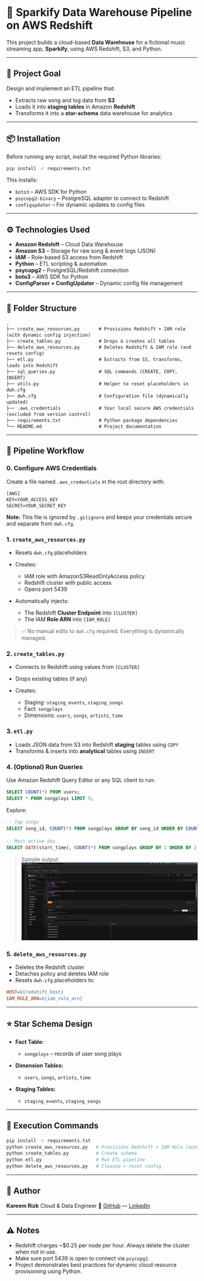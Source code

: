 # 🌷 Sparkify Data Warehouse Pipeline on AWS Redshift

This project builds a cloud-based **Data Warehouse** for a fictional music streaming app, **Sparkify**, using AWS Redshift, S3, and Python.

---

## 📌 Project Goal

Design and implement an ETL pipeline that:

* Extracts raw song and log data from **S3**
* Loads it into **staging tables** in Amazon **Redshift**
* Transforms it into a **star-schema** data warehouse for analytics

---

## 📦 Installation

Before running any script, install the required Python libraries:

```bash
pip install -r requirements.txt
```

This installs:

* `boto3` – AWS SDK for Python
* `psycopg2-binary` – PostgreSQL adapter to connect to Redshift
* `configupdater` – For dynamic updates to config files

---

## ⚙️ Technologies Used

* **Amazon Redshift** – Cloud Data Warehouse
* **Amazon S3** – Storage for raw song & event logs (JSON)
* **IAM** – Role-based S3 access from Redshift
* **Python** – ETL scripting & automation
* **psycopg2** – PostgreSQL/Redshift connection
* **boto3** – AWS SDK for Python
* **ConfigParser + ConfigUpdater** – Dynamic config file management

---

## 📂 Folder Structure

```
.
├── create_aws_resources.py       # Provisions Redshift + IAM role (with dynamic config injection)
├── create_tables.py              # Drops & creates all tables
├── delete_aws_resources.py       # Deletes Redshift & IAM role (and resets config)
├── etl.py                        # Extracts from S3, transforms, loads into Redshift
├── sql_queries.py                # SQL commands (CREATE, COPY, INSERT)
├── utils.py                      # Helper to reset placeholders in dwh.cfg
├── dwh.cfg                       # Configuration file (dynamically updated)
├── .aws_credentials              # Your local secure AWS credentials (excluded from version control)
├── requirements.txt              # Python package dependencies
└── README.md                     # Project documentation
```

---

## 🚀 Pipeline Workflow

### 0. Configure AWS Credentials

Create a file named `.aws_credentials` in the root directory with:

```
[AWS]
KEY=YOUR_ACCESS_KEY
SECRET=YOUR_SECRET_KEY
```

**Note:** This file is ignored by `.gitignore` and keeps your credentials secure and separate from `dwh.cfg`.

### 1. `create_aws_resources.py`

* Resets `dwh.cfg` placeholders
* Creates:

  * IAM role with AmazonS3ReadOnlyAccess policy
  * Redshift cluster with public access
  * Opens port 5439
* Automatically injects:

  * The Redshift **Cluster Endpoint** into `[CLUSTER]`
  * The IAM **Role ARN** into `[IAM_ROLE]`

> ✅ No manual edits to `dwh.cfg` required. Everything is dynamically managed.

### 2. `create_tables.py`

* Connects to Redshift using values from `[CLUSTER]`
* Drops existing tables (if any)
* Creates:

  * Staging: `staging_events`, `staging_songs`
  * Fact: `songplays`
  * Dimensions: `users`, `songs`, `artists`, `time`

### 3. `etl.py`

* Loads JSON data from S3 into Redshift **staging** tables using `COPY`
* Transforms & inserts into **analytical** tables using `INSERT`

### 4. (Optional) Run Queries

Use Amazon Redshift Query Editor or any SQL client to run:

```sql
SELECT COUNT(*) FROM users;
SELECT * FROM songplays LIMIT 5;
```

Explore:

```sql
-- Top songs
SELECT song_id, COUNT(*) FROM songplays GROUP BY song_id ORDER BY COUNT(*) DESC LIMIT 5;

-- Most active day
SELECT DATE(start_time), COUNT(*) FROM songplays GROUP BY 1 ORDER BY 2 DESC LIMIT 1;
```

> Sample output:
> ![Sample output](query_output.png)

### 5. `delete_aws_resources.py`

* Deletes the Redshift cluster
* Detaches policy and deletes IAM role
* Resets `dwh.cfg` placeholders to:

```ini
HOST=${redshift_host}
IAM_ROLE_ARN=${iam_role_arn}
```

---

## ⭐ Star Schema Design

* **Fact Table:**

  * `songplays` – records of user song plays

* **Dimension Tables:**

  * `users`, `songs`, `artists`, `time`

* **Staging Tables:**

  * `staging_events`, `staging_songs`

---

## 📝 Execution Commands

```bash
pip install -r requirements.txt
python create_aws_resources.py   # Provisions Redshift + IAM Role (auto updates config)
python create_tables.py          # Create schema
python etl.py                    # Run ETL pipeline
python delete_aws_resources.py   # Cleanup + reset config
```

---

## 👤 Author

**Kareem Rizk**
Cloud & Data Engineer
🔗 [GitHub](https://github.com/Kareem1990) — [LinkedIn](https://linkedin.com/in/kareemmagdy)

---

## ⚠️ Notes

* Redshift charges \~\$0.25 per node per hour. Always delete the cluster when not in use.
* Make sure port 5439 is open to connect via `psycopg2`.
* Project demonstrates best practices for dynamic cloud resource provisioning using Python.
